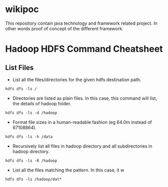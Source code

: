 # wikipoc
This repository contain java technology and framework related project. In other words proof of concept of the different framework.

# Hadoop HDFS Command Cheatsheet
## List Files
* List all the files/directories for the given hdfs destination path.
```
hdfs dfs -ls / 
```
* Directories are listed as plain files. In this case, this command will list, the details of hadoop folder.
```
hdfs dfs -ls -d /hadoop 
```
* Format file sizes in a human-readable fashion (eg 64.0m instead of 67108864).
```
hdfs dfs -ls -h /data 
```
* Recursively list all files in hadoop directory and all subdirectories in hadoop directory.
```
hdfs dfs -ls -R /hadoop 
```
* List all the files matching the pattern. In this case, it w
```
hdfs dfs -ls /hadoop/dat* 
```
